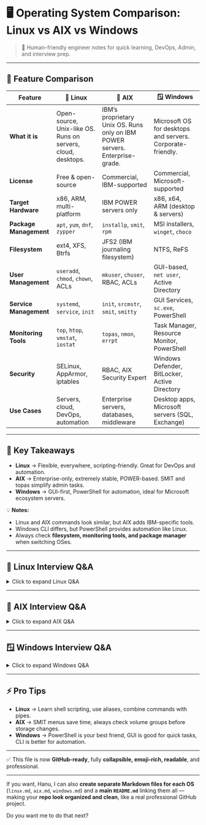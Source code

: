 # 🖥️ Operating System Comparison: Linux vs AIX vs Windows

> 🔹 Human-friendly engineer notes for quick learning, DevOps, Admin, and interview prep.

---

## 🔹 Feature Comparison

| Feature             | 🐧 Linux                                  | 🐫 AIX                                      | 🪟 Windows                                  |
|---------------------|------------------------------------------|--------------------------------------------|--------------------------------------------|
| **What it is**      | Open-source, Unix-like OS. Runs on servers, cloud, desktops. | IBM’s proprietary Unix OS. Runs only on IBM POWER servers. Enterprise-grade. | Microsoft OS for desktops and servers. Corporate-friendly. |
| **License**         | Free & open-source                        | Commercial, IBM-supported                  | Commercial, Microsoft-supported            |
| **Target Hardware** | x86, ARM, multi-platform                  | IBM POWER servers only                      | x86, x64, ARM (desktop & servers)          |
| **Package Management** | `apt`, `yum`, `dnf`, `zypper`            | `installp`, `smit`, `rpm`                  | MSI installers, `winget`, `choco`          |
| **Filesystem**      | ext4, XFS, Btrfs                          | JFS2 (IBM journaling filesystem)           | NTFS, ReFS                                 |
| **User Management** | `useradd`, `chmod`, `chown`, ACLs         | `mkuser`, `chuser`, RBAC, ACLs             | GUI-based, `net user`, Active Directory   |
| **Service Management** | `systemd`, `service`, `init`             | `init`, `srcmstr`, `smit`, `smitty`       | GUI Services, `sc.exe`, PowerShell        |
| **Monitoring Tools** | `top`, `htop`, `vmstat`, `iostat`        | `topas`, `nmon`, `errpt`                   | Task Manager, Resource Monitor, PowerShell |
| **Security**        | SELinux, AppArmor, iptables               | RBAC, AIX Security Expert                  | Windows Defender, BitLocker, Active Directory |
| **Use Cases**       | Servers, cloud, DevOps, automation        | Enterprise servers, databases, middleware  | Desktop apps, Microsoft servers (SQL, Exchange) |

---

## 🔹 Key Takeaways

- **Linux** → Flexible, everywhere, scripting-friendly. Great for DevOps and automation.  
- **AIX** → Enterprise-only, extremely stable, POWER-based. SMIT and topas simplify admin tasks.  
- **Windows** → GUI-first, PowerShell for automation, ideal for Microsoft ecosystem servers.  

💡 **Notes:**  
- Linux and AIX commands look similar, but AIX adds IBM-specific tools.  
- Windows CLI differs, but PowerShell provides automation like Linux.  
- Always check **filesystem, monitoring tools, and package manager** when switching OSes.

---

## 🐧 Linux Interview Q&A

<details>
<summary>Click to expand Linux Q&A</summary>

1. **What is Linux?**  
   Open-source, Unix-like OS widely used in servers, cloud, and desktops.

2. **Difference between `rm` and `rm -rf`?**  
   `rm` deletes files; `rm -rf` recursively deletes directories without prompt.

3. **What is a process?**  
   An instance of a running program with allocated resources.

4. **Explain `chmod`.**  
   Changes file or directory permissions.

5. **What is a symbolic link?**  
   A shortcut pointing to another file or directory.

6. **Purpose of `grep`?**  
   Search text or patterns inside files.

7. **How to check disk usage?**  
   `df` for overall usage, `du` for directory size.

8. **What is `ps` used for?**  
   Displays currently running processes.

9. **Explain `top`.**  
   Shows real-time processes and resource usage.

10. **What is `sudo`?**  
    Execute commands as superuser or another user.

</details>

---

## 🐫 AIX Interview Q&A

<details>
<summary>Click to expand AIX Q&A</summary>

1. **What is AIX?**  
   IBM’s proprietary Unix OS, runs on POWER servers.

2. **Explain `lsvg`.**  
   Lists volume groups on AIX.

3. **Purpose of `smit`.**  
   Menu-driven system administration tool.

4. **How to check system logs?**  
   Use `errpt` to view system errors.

5. **What is JFS2?**  
   IBM’s journaling filesystem for reliability.

6. **Explain `lsvg -p`.**  
   Shows physical volumes in a volume group.

7. **What is `chfs`?**  
   Change attributes of a filesystem.

8. **How to manage users?**  
   `mkuser`, `chuser`, `rmuser`.

9. **What is `lsdev`?**  
   Lists devices and their status.

10. **Explain `cfgmgr`.**  
    Configures devices on the system.

</details>

---

## 🪟 Windows Interview Q&A

<details>
<summary>Click to expand Windows Q&A</summary>

1. **What is Windows OS?**  
   Microsoft’s proprietary OS for desktops and servers.

2. **Explain `dir`.**  
   Lists files and folders in Command Prompt.

3. **What is PowerShell?**  
   Command-line shell and scripting framework for automation.

4. **How to manage services?**  
   Use `services.msc` or `sc` commands.

5. **What is `tasklist`?**  
   Lists currently running processes.

6. **Explain `chkdsk`.**  
   Checks disk for errors.

7. **How to manage users?**  
   GUI, `net user`, or Active Directory tools.

8. **How to find IP info?**  
   Use `ipconfig`.

9. **How to stop a process?**  
   `taskkill` or PowerShell `Stop-Process`.

10. **What is Event Viewer?**  
    GUI tool to view system, application, and security logs.

</details>

---

## ⚡ Pro Tips

- **Linux** → Learn shell scripting, use aliases, combine commands with pipes.  
- **AIX** → SMIT menus save time, always check volume groups before storage changes.  
- **Windows** → PowerShell is your best friend, GUI is good for quick tasks, CLI is better for automation.

---

✅ This file is now **GitHub-ready**, fully **collapsible, emoji-rich, readable**, and professional.  

---

If you want, Hanu, I can also **create separate Markdown files for each OS** (`linux.md`, `aix.md`, `windows.md`) and a **main `README.md`** linking them all — making your **repo look organized and clean**, like a real professional GitHub project.  

Do you want me to do that next?
